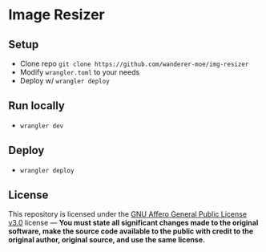 # Image Resizer

## Setup

- Clone repo `git clone https://github.com/wanderer-moe/img-resizer`
- Modify `wrangler.toml` to your needs
- Deploy w/ `wrangler deploy`

## Run locally

- `wrangler dev`

## Deploy

- `wrangler deploy`

## License

This repository is licensed under the [GNU Affero General Public License v3.0](https://choosealicense.com/licenses/gpl-3.0/) license — **You must state all significant changes made to the original software, make the source code available to the public with credit to the original author, original source, and use the same license.**
